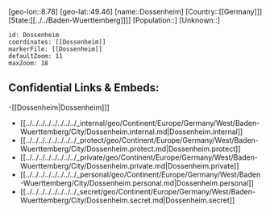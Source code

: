 ﻿---
location: [49.46,8.78]
mapzoom: [7,12] 
mapmarker: city 
type: City
tags:
- geo/City


SpocWebEntityId: 29857
isDeleted: false
confidential: public

---
[geo-lon::8.78]
[geo-lat::49.46]
[name::Dossenheim]
[Country::[[Germany]]]
[State:[[../../Baden-Wuerttemberg]]]]
[Population::]
[Unknown::]


```leaflet
id: Dossenheim
coordinates: [[Dossenheim]]
markerFile: [[Dossenheim]]
defaultZoom: 11 
maxZoom: 18
```


## Confidential Links & Embeds: 
-[[Dossenheim|Dossenheim]]] 
- [[../../../../../../../../_internal/geo/Continent/Europe/Germany/West/Baden-Wuerttemberg/City/Dossenheim.internal.md|Dossenheim.internal]] 
- [[../../../../../../../../_protect/geo/Continent/Europe/Germany/West/Baden-Wuerttemberg/City/Dossenheim.protect.md|Dossenheim.protect]] 
- [[../../../../../../../../_private/geo/Continent/Europe/Germany/West/Baden-Wuerttemberg/City/Dossenheim.private.md|Dossenheim.private]] 
- [[../../../../../../../../_personal/geo/Continent/Europe/Germany/West/Baden-Wuerttemberg/City/Dossenheim.personal.md|Dossenheim.personal]] 
- [[../../../../../../../../_secret/geo/Continent/Europe/Germany/West/Baden-Wuerttemberg/City/Dossenheim.secret.md|Dossenheim.secret]] 
